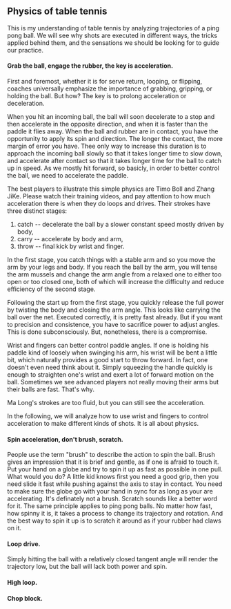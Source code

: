 ## Physics of table tennis

This is my understanding of table tennis by analyzing trajectories of a ping pong ball. We will see why shots are executed in different ways, the tricks applied behind them, and the sensations we should be looking for to guide our practice. 

#### Grab the ball, engage the rubber, the key is acceleration.

First and foremost, whether it is for serve return, looping, or flipping, coaches universally emphasize the importance of grabbing, gripping, or holding the ball. But how? The key is to prolong acceleration or deceleration.

When you hit an incoming ball, the ball will soon decelerate to a stop and then accelerate in the opposite direction, and when it is faster than the paddle it flies away. When the ball and rubber are in contact, you have the opportunity to apply its spin and direction. The longer the contact, the more margin of error you have. Thee only way to increase this duration is to approach the incoming ball slowly so that it takes longer time to slow down, and accelerate after contact so that it takes longer time for the ball to catch up in speed. As we mostly hit forward, so basicly, in order to better control the ball, we need to accelerate the paddle. 

The best players to illustrate this simple physics are Timo Boll and Zhang JiKe. Please watch their training videos, and pay attention to how much acceleration there is when they do loops and drives. Their strokes have three distinct stages: 

1. catch -- decelerate the ball by a slower constant speed mostly driven by body, 
2. carry -- accelerate by body and arm, 
3. throw -- final kick by wrist and finger.

In the first stage, you catch things with a stable arm and so you move the arm by your legs and body. If you reach the ball by the arm, you will tense the arm mussels and change the arm angle from a relaxed one to either too open or too closed one, both of which will  increase the difficulty and reduce efficiency of the second stage. 

Following the start up from the first stage, you quickly release the full power by twisting the body and closing the arm angle. This looks like carrying the ball over the net. Executed correctly, it is pretty fast already. But if you want to precision and consistence, you have to sacrifice power to adjust angles. This is done subconsciously. But, nonetheless, there is a compromise.

Wrist and fingers can better control paddle angles. If one is holding his paddle kind of loosely when swinging his arm, his wrist will be bent a little bit, which naturally provides a good start to throw forward. In fact, one doesn't even need think about it. Simply squeezing the handle quickly is enough to straighten one's wrist and exert a lot of forward motion on the ball. Sometimes we see advanced players not really moving their arms but their balls are fast. That's why.

Ma Long's strokes are too fluid, but you can still see the acceleration.  

In the following, we will analyze how to use wrist and fingers to control acceleration to make different kinds of shots. It is all about physics.


#### Spin acceleration, don't brush, scratch.
People use the term "brush" to describe the action to spin the ball. Brush gives an impression that it is brief and gentle, as if one is afraid to touch it. Put your hand on a globe and try to spin it up as fast as possible in one pull. What would you do? A little kid knows first you need a good grip, then you need slide it fast while pushing against the axis to stay in contact. You need to make sure the globe go with your hand in sync for as long as your are accelerating. It's definately not a brush. Scratch sounds like a better word for it. The same principle applies to ping pong balls. No matter how fast, how spinny it is, it takes a process to change its trajectory and rotation. And the best way to spin it up is to scratch it around as if your rubber had claws on it.


#### Loop drive.
Simply hitting the ball with a relatively closed tangent angle will render the trajectory low, but the ball will lack both power and spin. 

#### High loop.

#### Chop block.



